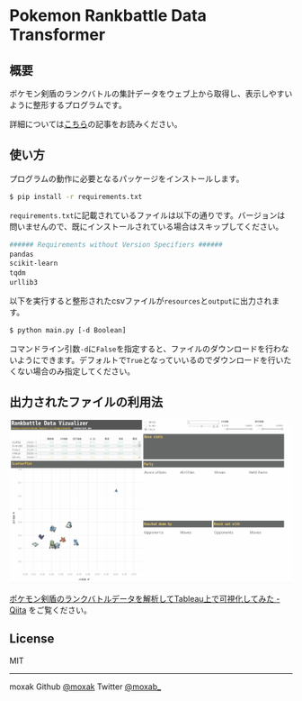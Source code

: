 # Pokemon Rankbattle Data Transformer

## 概要

ポケモン剣盾のランクバトルの集計データをウェブ上から取得し、表示しやすいように整形するプログラムです。

詳細については[こちら](https://qiita.com/b_aka/items/7d2b768dfa7817f34fc2)の記事をお読みください。

## 使い方

プログラムの動作に必要となるパッケージをインストールします。

```bash
$ pip install -r requirements.txt
```

`requirements.txt`に記載されているファイルは以下の通りです。バージョンは問いませんので、既にインストールされている場合はスキップしてください。

```bash
###### Requirements without Version Specifiers ######
pandas
scikit-learn
tqdm
urllib3
```

以下を実行すると整形されたcsvファイルが`resources`と`output`に出力されます。

```bash
$ python main.py [-d Boolean]
```

コマンドライン引数`-d`に`False`を指定すると、ファイルのダウンロードを行わないようにできます。デフォルトで`True`となっていいるのでダウンロードを行いたくない場合のみ指定してください。

## 出力されたファイルの利用法

![gif](docs/images/gif2.gif)

[ポケモン剣盾のランクバトルデータを解析してTableau上で可視化してみた - Qiita](https://qiita.com/b_aka/items/7d2b768dfa7817f34fc2) をご覧ください。

## License

MIT 

--------

moxak Github [@moxak](https://github.com/moxak) Twitter [@moxab_](https://twitter.com/moxab_)

